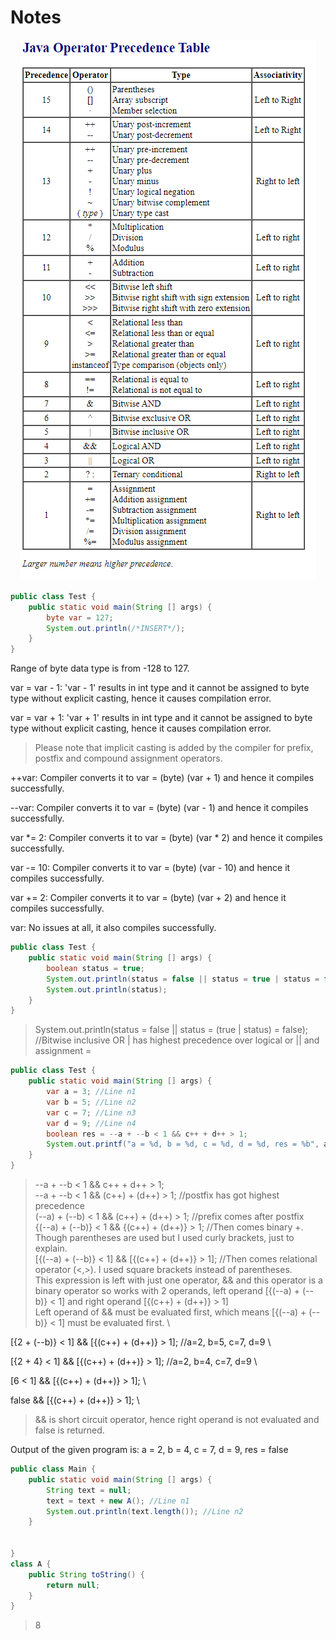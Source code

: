 # Notes

<div align="center">
<img src="img.png">
</div> 

``` java    
public class Test {
    public static void main(String [] args) {
        byte var = 127;
        System.out.println(/*INSERT*/);
    }   
}
```
Range of byte data type is from -128 to 127.


var = var - 1: 'var - 1' results in int type and it cannot be assigned to byte type without explicit casting, hence it causes compilation error.

var = var + 1: 'var + 1' results in int type and it cannot be assigned to byte type without explicit casting, hence it causes compilation error.

> Please note that implicit casting is added by the compiler for prefix, postfix and compound assignment operators.

++var: Compiler converts it to var = (byte) (var + 1) and hence it compiles successfully.

--var: Compiler converts it to var = (byte) (var - 1) and hence it compiles successfully.

var *= 2: Compiler converts it to var = (byte) (var * 2) and hence it compiles successfully.

var -= 10: Compiler converts it to var = (byte) (var - 10) and hence it compiles successfully.

var += 2: Compiler converts it to var = (byte) (var + 2) and hence it compiles successfully.

var: No issues at all, it also compiles successfully.



``` java
public class Test {
    public static void main(String [] args) {
        boolean status = true;
        System.out.println(status = false || status = true | status = false);
        System.out.println(status);
    }
}
```

> System.out.println(status = false || status = (true | status) = false); //Bitwise inclusive OR | has highest precedence over logical or || and assignment =


``` java
public class Test {
    public static void main(String [] args) {
        var a = 3; //Line n1
        var b = 5; //Line n2
        var c = 7; //Line n3
        var d = 9; //Line n4
        boolean res = --a + --b < 1 && c++ + d++ > 1;
        System.out.printf("a = %d, b = %d, c = %d, d = %d, res = %b", a, b, c, d, res);
    }
}

```

> --a + --b < 1 && c++ + d++ > 1; \
--a + --b < 1 && (c++) + (d++) > 1; //postfix has got highest precedence \
(--a) + (--b) < 1 && (c++) + (d++) > 1; //prefix comes after postfix \
{(--a) + (--b)} < 1 && {(c++) + (d++)} > 1; //Then comes binary +. Though parentheses are used but I used curly brackets, just to explain. \
[{(--a) + (--b)} < 1] && [{(c++) + (d++)} > 1]; //Then comes relational operator (<,>). I used square brackets instead of parentheses. \
This expression is left with just one operator, && and this operator is a binary operator so works with 2 operands, left operand [{(--a) + (--b)} < 1] and right operand [{(c++) + (d++)} > 1] \
Left operand of && must be evaluated first, which means [{(--a) + (--b)} < 1] must be evaluated first. \



[{2 + (--b)} < 1] && [{(c++) + (d++)} > 1]; //a=2, b=5, c=7, d=9 \

[{2 + 4} < 1] && [{(c++) + (d++)} > 1]; //a=2, b=4, c=7, d=9 \

[6 < 1] && [{(c++) + (d++)} > 1]; \

false && [{(c++) + (d++)} > 1]; \



> && is short circuit operator, hence right operand is not evaluated and false is returned.



Output of the given program is: a = 2, b = 4, c = 7, d = 9, res = false


``` java
public class Main {
    public static void main(String [] args) {
        String text = null;
        text = text + new A(); //Line n1
        System.out.println(text.length()); //Line n2
    }


}
class A {
    public String toString() {
        return null;
    }
}
```

> 8